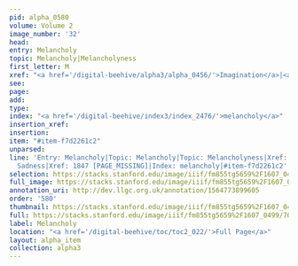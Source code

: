 ```yaml
---
pid: alpha_0580
volume: Volume 2
image_number: '32'
head: 
entry: Melancholy
topic: Melancholy|Melancholyness
first_letter: M
xref: "<a href='/digital-beehive/alpha3/alpha_0456/'>Imagination</a>|<a href='/digital-beehive/alpha4/alpha_0815/'>Sadness</a>"
see: 
page: 
add: 
type: 
index: "<a href='/digital-beehive/index3/index_2476/'>melancholy</a>"
insertion_xref: 
insertion: 
item: "#item-f7d2261c2"
unparsed: 
line: 'Entry: Melancholy|Topic: Melancholy|Topic: Melancholyness|Xref: Imagination|Xref:
  Sadness|Xref: 1847 [PAGE_MISSING]|Index: melancholy|#item-f7d2261c2'
selection: https://stacks.stanford.edu/image/iiif/fm855tg5659%2F1607_0499/706,1309,3045,547/full/0/default.jpg
full_image: https://stacks.stanford.edu/image/iiif/fm855tg5659%2F1607_0499/full/full/0/default.jpg
annotation_uri: http://dev.llgc.org.uk/annotation/1564773899605
order: '580'
thumbnail: https://stacks.stanford.edu/image/iiif/fm855tg5659%2F1607_0499/706,1309,600,180/250,/0/default.jpg
full: https://stacks.stanford.edu/image/iiif/fm855tg5659%2F1607_0499/706,1309,3045,547/full/0/default.jpg
label: Melancholy
location: "<a href='/digital-beehive/toc/toc2_022/'>Full Page</a>"
layout: alpha_item
collection: alpha3
---
```

